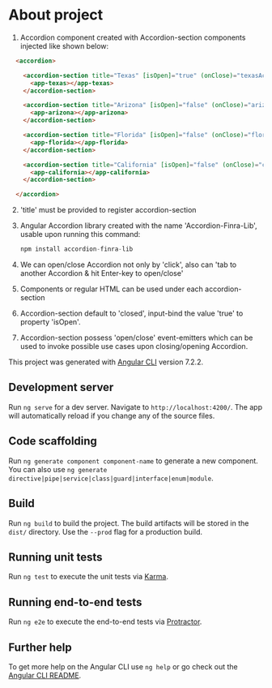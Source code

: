 # About project
1) Accordion component created with Accordion-section components injected like shown below:
```html
  <accordion>

    <accordion-section title="Texas" [isOpen]="true" (onClose)="texasAccordionClose.next()" (onOpen)="texasAccordionOpen.next()">
      <app-texas></app-texas>
    </accordion-section>

    <accordion-section title="Arizona" [isOpen]="false" (onClose)="arizonaAccordionClose.next()" (onOpen)="arizonaAccordionOpen.next()">
      <app-arizona></app-arizona>
    </accordion-section>

    <accordion-section title="Florida" [isOpen]="false" (onClose)="floridaAccordionClose.next()" (onOpen)="floridaAccordionOpen.next()">
      <app-florida></app-florida>
    </accordion-section>

    <accordion-section title="California" [isOpen]="false" (onClose)="californiaAccordionClose.next()" (onOpen)="californiaAccordionOpen.next()">
      <app-california></app-california>
    </accordion-section>

  </accordion>
   ```

2) 'title' must be provided to register accordion-section

3) Angular Accordion library created with the name 'Accordion-Finra-Lib', usable upon running this command:
   ```typescript 
   npm install accordion-finra-lib
    ```

4) We can open/close Accordion not only by 'click', also can 'tab to another Accordion & hit Enter-key to open/close'

5) Components or regular HTML can be used under each accordion-section

6) Accordion-section default to 'closed', input-bind the value 'true' to property 'isOpen'.

7) Accordion-section possess 'open/close' event-emitters which can be used to invoke possible use cases upon closing/opening Accordion.

This project was generated with [Angular CLI](https://github.com/angular/angular-cli) version 7.2.2.

## Development server

Run `ng serve` for a dev server. Navigate to `http://localhost:4200/`. The app will automatically reload if you change any of the source files.

## Code scaffolding

Run `ng generate component component-name` to generate a new component. You can also use `ng generate directive|pipe|service|class|guard|interface|enum|module`.

## Build

Run `ng build` to build the project. The build artifacts will be stored in the `dist/` directory. Use the `--prod` flag for a production build.

## Running unit tests

Run `ng test` to execute the unit tests via [Karma](https://karma-runner.github.io).

## Running end-to-end tests

Run `ng e2e` to execute the end-to-end tests via [Protractor](http://www.protractortest.org/).

## Further help

To get more help on the Angular CLI use `ng help` or go check out the [Angular CLI README](https://github.com/angular/angular-cli/blob/master/README.md).
